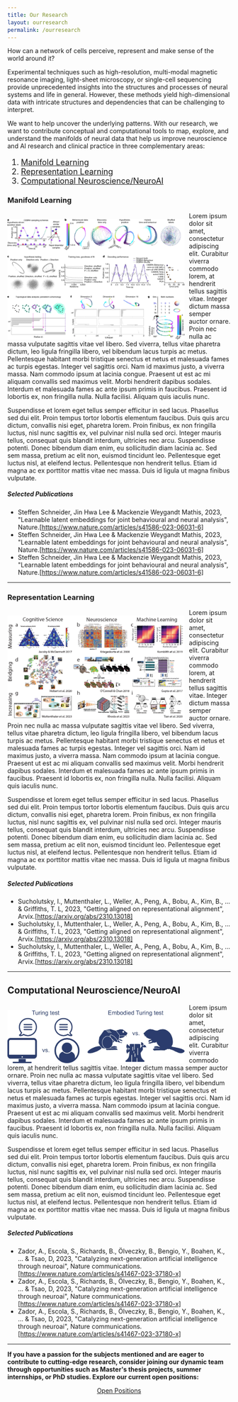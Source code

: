```yaml
---
title: Our Research
layout: ourresearch
permalink: /ourresearch
---
```


<style>
    /* Add this style to increase the font size of the list */
    .custom-list {
        font-size: 18px; /* Adjust the font size as needed */
    }
    .img {
        max-width: 400px;
        margin-right: 10px;
        margin-top: 15px;
        float: left;
    }
</style>

How can a network of cells perceive, represent and make sense of the world around it? 

Experimental techniques such as high-resolution, multi-modal magnetic resonance imaging, light-sheet microscopy, or single-cell sequencing provide unprecedented insights into the structures and processes of neural systems and life in general. However, these methods yield high-dimensional data with intricate structures and dependencies that can be challenging to interpret. 

We want to help uncover the underlying patterns. With our research, we want to contribute conceptual and computational tools to map, explore, and understand the manifolds of neural data that help us improve neuroscience and AI research and clinical practice in three complementary areas:

<ol class="custom-list">
    <li><a href="#manifold-learning">Manifold Learning</a></li>
    <li><a href="#representation-learning">Representation Learning</a></li>
    <li><a href="#computational-neuroscience-neuroai">Computational Neuroscience/NeuroAI</a></li>
</ol>

### Manifold Learning


<img src="/assets/images/image2.webp" alt="Manifold Learning" class="img">

Lorem ipsum dolor sit amet, consectetur adipiscing elit. Curabitur viverra commodo lorem, at hendrerit tellus sagittis vitae. Integer dictum massa semper auctor ornare. Proin nec nulla ac massa vulputate sagittis vitae vel libero. Sed viverra, tellus vitae pharetra dictum, leo ligula fringilla libero, vel bibendum lacus turpis ac metus. Pellentesque habitant morbi tristique senectus et netus et malesuada fames ac turpis egestas. Integer vel sagittis orci. Nam id maximus justo, a viverra massa. Nam commodo ipsum at lacinia congue. Praesent ut est ac mi aliquam convallis sed maximus velit. Morbi hendrerit dapibus sodales. Interdum et malesuada fames ac ante ipsum primis in faucibus. Praesent id lobortis ex, non fringilla nulla. Nulla facilisi. Aliquam quis iaculis nunc.

Suspendisse et lorem eget tellus semper efficitur in sed lacus. Phasellus sed dui elit. Proin tempus tortor lobortis elementum faucibus. Duis quis arcu dictum, convallis nisi eget, pharetra lorem. Proin finibus, ex non fringilla luctus, nisl nunc sagittis ex, vel pulvinar nisl nulla sed orci. Integer mauris tellus, consequat quis blandit interdum, ultricies nec arcu. Suspendisse potenti. Donec bibendum diam enim, eu sollicitudin diam lacinia ac. Sed sem massa, pretium ac elit non, euismod tincidunt leo. Pellentesque eget luctus nisl, at eleifend lectus. Pellentesque non hendrerit tellus. Etiam id magna ac ex porttitor mattis vitae nec massa. Duis id ligula ut magna finibus vulputate.

##### Selected Publications

- Steffen Schneider, Jin Hwa Lee & Mackenzie Weygandt Mathis, 2023, "Learnable latent embeddings for joint behavioural and neural analysis", Nature.[https://www.nature.com/articles/s41586-023-06031-6]
- Steffen Schneider, Jin Hwa Lee & Mackenzie Weygandt Mathis, 2023, "Learnable latent embeddings for joint behavioural and neural analysis", Nature.[https://www.nature.com/articles/s41586-023-06031-6]
- Steffen Schneider, Jin Hwa Lee & Mackenzie Weygandt Mathis, 2023, "Learnable latent embeddings for joint behavioural and neural analysis", Nature.[https://www.nature.com/articles/s41586-023-06031-6]

---

### Representation Learning

<img src="/assets/images/image1.PNG" alt="Manifold Learning" class="img">

Lorem ipsum dolor sit amet, consectetur adipiscing elit. Curabitur viverra commodo lorem, at hendrerit tellus sagittis vitae. Integer dictum massa semper auctor ornare. Proin nec nulla ac massa vulputate sagittis vitae vel libero. Sed viverra, tellus vitae pharetra dictum, leo ligula fringilla libero, vel bibendum lacus turpis ac metus. Pellentesque habitant morbi tristique senectus et netus et malesuada fames ac turpis egestas. Integer vel sagittis orci. Nam id maximus justo, a viverra massa. Nam commodo ipsum at lacinia congue. Praesent ut est ac mi aliquam convallis sed maximus velit. Morbi hendrerit dapibus sodales. Interdum et malesuada fames ac ante ipsum primis in faucibus. Praesent id lobortis ex, non fringilla nulla. Nulla facilisi. Aliquam quis iaculis nunc.

Suspendisse et lorem eget tellus semper efficitur in sed lacus. Phasellus sed dui elit. Proin tempus tortor lobortis elementum faucibus. Duis quis arcu dictum, convallis nisi eget, pharetra lorem. Proin finibus, ex non fringilla luctus, nisl nunc sagittis ex, vel pulvinar nisl nulla sed orci. Integer mauris tellus, consequat quis blandit interdum, ultricies nec arcu. Suspendisse potenti. Donec bibendum diam enim, eu sollicitudin diam lacinia ac. Sed sem massa, pretium ac elit non, euismod tincidunt leo. Pellentesque eget luctus nisl, at eleifend lectus. Pellentesque non hendrerit tellus. Etiam id magna ac ex porttitor mattis vitae nec massa. Duis id ligula ut magna finibus vulputate.

##### Selected Publications
- Sucholutsky, I., Muttenthaler, L., Weller, A., Peng, A., Bobu, A., Kim, B., ... & Griffiths, T. L, 2023, "Getting aligned on representational alignment", Arvix.[https://arxiv.org/abs/2310.13018]
- Sucholutsky, I., Muttenthaler, L., Weller, A., Peng, A., Bobu, A., Kim, B., ... & Griffiths, T. L, 2023, "Getting aligned on representational alignment", Arvix.[https://arxiv.org/abs/2310.13018]
- Sucholutsky, I., Muttenthaler, L., Weller, A., Peng, A., Bobu, A., Kim, B., ... & Griffiths, T. L, 2023, "Getting aligned on representational alignment", Arvix.[https://arxiv.org/abs/2310.13018]

---

## Computational Neuroscience/NeuroAI


<img src="/assets/images/image3.webp" alt="Manifold Learning" class="img">

Lorem ipsum dolor sit amet, consectetur adipiscing elit. Curabitur viverra commodo lorem, at hendrerit tellus sagittis vitae. Integer dictum massa semper auctor ornare. Proin nec nulla ac massa vulputate sagittis vitae vel libero. Sed viverra, tellus vitae pharetra dictum, leo ligula fringilla libero, vel bibendum lacus turpis ac metus. Pellentesque habitant morbi tristique senectus et netus et malesuada fames ac turpis egestas. Integer vel sagittis orci. Nam id maximus justo, a viverra massa. Nam commodo ipsum at lacinia congue. Praesent ut est ac mi aliquam convallis sed maximus velit. Morbi hendrerit dapibus sodales. Interdum et malesuada fames ac ante ipsum primis in faucibus. Praesent id lobortis ex, non fringilla nulla. Nulla facilisi. Aliquam quis iaculis nunc.

Suspendisse et lorem eget tellus semper efficitur in sed lacus. Phasellus sed dui elit. Proin tempus tortor lobortis elementum faucibus. Duis quis arcu dictum, convallis nisi eget, pharetra lorem. Proin finibus, ex non fringilla luctus, nisl nunc sagittis ex, vel pulvinar nisl nulla sed orci. Integer mauris tellus, consequat quis blandit interdum, ultricies nec arcu. Suspendisse potenti. Donec bibendum diam enim, eu sollicitudin diam lacinia ac. Sed sem massa, pretium ac elit non, euismod tincidunt leo. Pellentesque eget luctus nisl, at eleifend lectus. Pellentesque non hendrerit tellus. Etiam id magna ac ex porttitor mattis vitae nec massa. Duis id ligula ut magna finibus vulputate.

##### Selected Publications
- Zador, A., Escola, S., Richards, B., Ölveczky, B., Bengio, Y., Boahen, K., ... & Tsao, D, 2023, "Catalyzing next-generation artificial intelligence through neuroai", Nature communications.[https://www.nature.com/articles/s41467-023-37180-x]
- Zador, A., Escola, S., Richards, B., Ölveczky, B., Bengio, Y., Boahen, K., ... & Tsao, D, 2023, "Catalyzing next-generation artificial intelligence through neuroai", Nature communications.[https://www.nature.com/articles/s41467-023-37180-x]
- Zador, A., Escola, S., Richards, B., Ölveczky, B., Bengio, Y., Boahen, K., ... & Tsao, D, 2023, "Catalyzing next-generation artificial intelligence through neuroai", Nature communications.[https://www.nature.com/articles/s41467-023-37180-x]

---

**If you have a passion for the subjects mentioned and are eager to contribute to cutting-edge research, consider joining our dynamic team through opportunities such as Master's thesis projects, summer internships, or PhD studies. Explore our current open positions:**

<div style="text-align: center; align-items: center;">
  <a href="/contactus" class="btn btn-outline-primary " style="">Open Positions</a>
</div>
